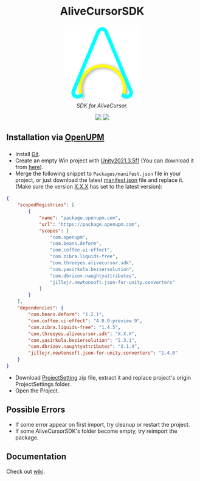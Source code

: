 <h1 align="center">AliveCursorSDK</h1>

<p align="center">
    <img src="https://github.com/Threeyes/AliveCursorSDK/blob/main/Threeyes/SDK/Textures/ACSDK%20Icon.png?raw=true" alt="Logo" width="200px" height="200px" />
    <br />
    <i>SDK for AliveCursor.</i>
</p>


<p align="center">
	<a href="https://openupm.com/packages/com.threeyes.alivecursor.sdk/"><img src="https://img.shields.io/npm/v/com.threeyes.alivecursor.sdk?label=openupm&amp;registry_uri=https://package.openupm.com" /></a>
	<a href="https://github.com/Threeyes/AliveCursorSDK/blob/main/LICENSE"><img src="https://img.shields.io/badge/License-MIT-brightgreen.svg" /></a>
</p>

## Installation via [OpenUPM](https://openupm.com/packages/com.threeyes.alivecursor.sdk/)

### 

+ Install [Git](https://git-scm.com/).
+ Create an empty Win project with [Unity2021.3.5f1](https://download.unity3d.com/download_unity/40eb3a945986/UnityDownloadAssistant-2021.3.5f1.exe) (You can download it from [here](https://unity3d.com/get-unity/download/archive)).
+ Merge the following snippet to `Packages/manifest.json` file in your project, or just download the latest [manifest.json](https://raw.githubusercontent.com/Threeyes/AliveCursorSDK/main/ProjectConfig~/manifest.json) file and replace it. (Make sure the version <u>X.X.X</u> has set to the latest version):
```json
{
    "scopedRegistries": [
        {
            "name": "package.openupm.com",
            "url": "https://package.openupm.com",
            "scopes": [
                "com.openupm",
                "com.beans.deform",
                "com.coffee.ui-effect",
                "com.zibra.liquids-free",
                "com.threeyes.alivecursor.sdk",
                "com.yasirkula.beziersolution",
                "com.dbrizov.naughtyattributes",
                "jillejr.newtonsoft.json-for-unity.converters"
            ]
        }
    ],
    "dependencies": {
        "com.beans.deform": "1.2.1",
        "com.coffee.ui-effect": "4.0.0-preview.9",
        "com.zibra.liquids-free": "1.4.5",
        "com.threeyes.alivecursor.sdk": "X.X.X",
        "com.yasirkula.beziersolution": "2.3.1",
        "com.dbrizov.naughtyattributes": "2.1.4",
        "jillejr.newtonsoft.json-for-unity.converters": "1.4.0"
    }
}
```
+ Download [ProjectSetting](https://raw.githubusercontent.com/Threeyes/AliveCursorSDK/main/ProjectConfig~/ProjectSettings.zip) zip file, extract it and replace project's origin ProjectSettings folder.
+ Open the Project.

## Possible Errors
+ If some error appear on first import, try cleanup or restart the project.
+ If some AliveCursorSDK's folder become empty, try reimport the package.

## Documentation
Check out [wiki](https://github.com/Threeyes/AliveCursorSDK/wiki).
